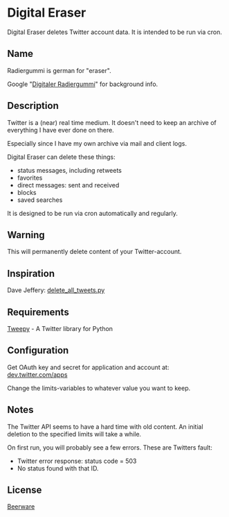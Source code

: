 Digital Eraser
==============

Digital Eraser deletes Twitter account data. It is intended to be run via cron.

Name
----

Radiergummi is german for "eraser".

Google "[Digitaler Radiergummi](https://www.google.com/search?q=%22Digitaler+Radiergummi%22)" for background info.

Description
-----------

Twitter is a (near) real time medium. It doesn't need to keep an archive of
everything I have ever done on there.

Especially since I have my own archive via mail and client logs.

Digital Eraser can delete these things:

- status messages, including retweets
- favorites
- direct messages: sent and received
- blocks
- saved searches

It is designed to be run via cron automatically and regularly.

Warning
-------

This will permanently delete content of your Twitter-account.

Inspiration
-----------

Dave Jeffery: [delete_all_tweets.py](https://gist.github.com/113241)

Requirements
------------

[Tweepy](https://github.com/tweepy/tweepy/) - A Twitter library for Python

Configuration
-------------

Get OAuth key and secret for application and account at:
[dev.twitter.com/apps](https://dev.twitter.com/apps)

Change the limits-variables to whatever value you want to keep.

Notes
-----

The Twitter API seems to have a hard time with old content. An initial deletion
to the specified limits will take a while.

On first run, you will probably see a few errors. These are Twitters fault:

- Twitter error response: status code = 503
- No status found with that ID.

License
-------

[Beerware](https://en.wikipedia.org/wiki/Beerware)
